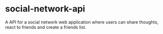 # social-network-api
A API for a social network web application where users can share thoughts, react to friends and create a friends list.
